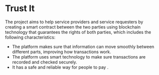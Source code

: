 # Trust It
 The project aims to help service providers and service
requesters by creating a smart contract between the two parties
using blockchain technology that guarantees the rights of both
parties, which includes the following characteristics:
  - The platform makes sure that information can move smoothly
    between different parts, improving how transactions work.
  - The platform uses smart technology to make sure transactions
    are recorded and checked securely.
  - It has a safe and reliable way for people to pay .
